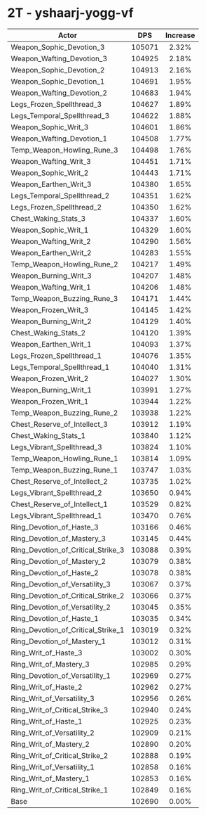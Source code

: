 # 2T - yshaarj-yogg-vf
| Actor | DPS | Increase |
|---|:---:|:---:|
|Weapon_Sophic_Devotion_3|105071|2.32%|
|Weapon_Wafting_Devotion_3|104925|2.18%|
|Weapon_Sophic_Devotion_2|104913|2.16%|
|Weapon_Sophic_Devotion_1|104691|1.95%|
|Weapon_Wafting_Devotion_2|104683|1.94%|
|Legs_Frozen_Spellthread_3|104627|1.89%|
|Legs_Temporal_Spellthread_3|104622|1.88%|
|Weapon_Sophic_Writ_3|104601|1.86%|
|Weapon_Wafting_Devotion_1|104508|1.77%|
|Temp_Weapon_Howling_Rune_3|104498|1.76%|
|Weapon_Wafting_Writ_3|104451|1.71%|
|Weapon_Sophic_Writ_2|104443|1.71%|
|Weapon_Earthen_Writ_3|104380|1.65%|
|Legs_Temporal_Spellthread_2|104351|1.62%|
|Legs_Frozen_Spellthread_2|104350|1.62%|
|Chest_Waking_Stats_3|104337|1.60%|
|Weapon_Sophic_Writ_1|104329|1.60%|
|Weapon_Wafting_Writ_2|104290|1.56%|
|Weapon_Earthen_Writ_2|104283|1.55%|
|Temp_Weapon_Howling_Rune_2|104217|1.49%|
|Weapon_Burning_Writ_3|104207|1.48%|
|Weapon_Wafting_Writ_1|104206|1.48%|
|Temp_Weapon_Buzzing_Rune_3|104171|1.44%|
|Weapon_Frozen_Writ_3|104145|1.42%|
|Weapon_Burning_Writ_2|104129|1.40%|
|Chest_Waking_Stats_2|104120|1.39%|
|Weapon_Earthen_Writ_1|104093|1.37%|
|Legs_Frozen_Spellthread_1|104076|1.35%|
|Legs_Temporal_Spellthread_1|104040|1.31%|
|Weapon_Frozen_Writ_2|104027|1.30%|
|Weapon_Burning_Writ_1|103991|1.27%|
|Weapon_Frozen_Writ_1|103944|1.22%|
|Temp_Weapon_Buzzing_Rune_2|103938|1.22%|
|Chest_Reserve_of_Intellect_3|103912|1.19%|
|Chest_Waking_Stats_1|103840|1.12%|
|Legs_Vibrant_Spellthread_3|103824|1.10%|
|Temp_Weapon_Howling_Rune_1|103814|1.09%|
|Temp_Weapon_Buzzing_Rune_1|103747|1.03%|
|Chest_Reserve_of_Intellect_2|103735|1.02%|
|Legs_Vibrant_Spellthread_2|103650|0.94%|
|Chest_Reserve_of_Intellect_1|103529|0.82%|
|Legs_Vibrant_Spellthread_1|103470|0.76%|
|Ring_Devotion_of_Haste_3|103166|0.46%|
|Ring_Devotion_of_Mastery_3|103145|0.44%|
|Ring_Devotion_of_Critical_Strike_3|103088|0.39%|
|Ring_Devotion_of_Mastery_2|103079|0.38%|
|Ring_Devotion_of_Haste_2|103078|0.38%|
|Ring_Devotion_of_Versatility_3|103067|0.37%|
|Ring_Devotion_of_Critical_Strike_2|103066|0.37%|
|Ring_Devotion_of_Versatility_2|103045|0.35%|
|Ring_Devotion_of_Haste_1|103035|0.34%|
|Ring_Devotion_of_Critical_Strike_1|103019|0.32%|
|Ring_Devotion_of_Mastery_1|103012|0.31%|
|Ring_Writ_of_Haste_3|103002|0.30%|
|Ring_Writ_of_Mastery_3|102985|0.29%|
|Ring_Devotion_of_Versatility_1|102969|0.27%|
|Ring_Writ_of_Haste_2|102962|0.27%|
|Ring_Writ_of_Versatility_3|102956|0.26%|
|Ring_Writ_of_Critical_Strike_3|102940|0.24%|
|Ring_Writ_of_Haste_1|102925|0.23%|
|Ring_Writ_of_Versatility_2|102909|0.21%|
|Ring_Writ_of_Mastery_2|102890|0.20%|
|Ring_Writ_of_Critical_Strike_2|102888|0.19%|
|Ring_Writ_of_Versatility_1|102858|0.16%|
|Ring_Writ_of_Mastery_1|102853|0.16%|
|Ring_Writ_of_Critical_Strike_1|102849|0.16%|
|Base|102690|0.00%|
